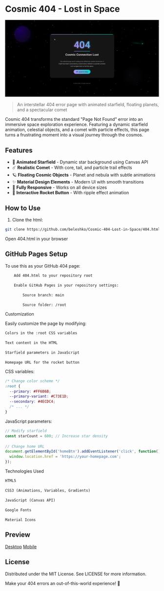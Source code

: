 # Cosmic 404 - Lost in Space

![Cosmic 404 Preview](screenshot-desktop.png)

> An interstellar 404 error page with animated starfield, floating planets, and a spectacular comet

Cosmic 404 transforms the standard "Page Not Found" error into an immersive space exploration experience. Featuring a dynamic starfield animation, celestial objects, and a comet with particle effects, this page turns a frustrating moment into a visual journey through the cosmos.

## Features

- 🌌 **Animated Starfield** - Dynamic star background using Canvas API
- ☄️ **Realistic Comet** - With core, tail, and particle trail effects
- 🪐 **Floating Cosmic Objects** - Planet and nebula with subtle animations
- ✨ **Material Design Elements** - Modern UI with smooth transitions
- 📱 **Fully Responsive** - Works on all device sizes
- 🚀 **Interactive Rocket Button** - With ripple effect animation

## How to Use

1. Clone the html:
```bash
git clone https://github.com/beleshko/Cosmic-404-Lost-in-Space/404.html
```
Open 404.html in your browser

## GitHub Pages Setup

To use this as your GitHub 404 page:
```
    Add 404.html to your repository root

    Enable GitHub Pages in your repository settings:

        Source branch: main

        Source folder: /root
```
Customization

Easily customize the page by modifying:

    Colors in the :root CSS variables

    Text content in the HTML

    Starfield parameters in JavaScript

    Homepage URL for the rocket button

CSS variables:
```css 
/* Change color scheme */
:root {
  --primary: #FF6B6B;
  --primary-variant: #C73E1D;
  --secondary: #4ECDC4;
  /* ... */
}
```

JavaScript parameters:

```javascript
// Modify starfield
const starCount = 600; // Increase star density

// Change home URL
document.getElementById('homeBtn').addEventListener('click', function() {
  window.location.href = 'https://your-homepage.com';
});
```

Technologies Used

    HTML5

    CSS3 (Animations, Variables, Gradients)

    JavaScript (Canvas API)

    Google Fonts

    Material Icons

## Preview

[Desktop](https://github.com/beleshko/Cosmic-404-Lost-in-Space/blob/main/screenshot-desktop.png)	[Mobile](https://github.com/beleshko/Cosmic-404-Lost-in-Space/blob/main/screenshot-mobile.png)

## License

Distributed under the MIT License. See LICENSE for more information.

Make your 404 errors an out-of-this-world experience! 🚀

